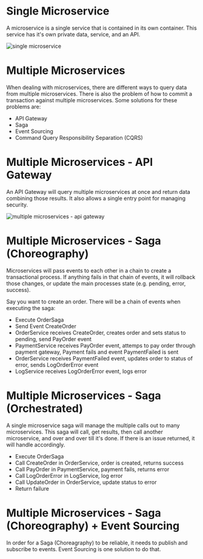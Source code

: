 # Single Microservice

A microservice is a single service that is contained in its own container. This service has it's own private data, service, and an API.

![single microservice](https://www.lucidchart.com/publicSegments/view/12806964-89c1-4e0a-8322-4e6ac1b12efa/image.png)

# Multiple Microservices

When dealing with microservices, there are different ways to query data from multiple microservices. There is also the problem of how to commit a transaction against multiple microservices. Some solutions for these problems are:

- API Gateway
- Saga
- Event Sourcing
- Command Query Responsibility Separation (CQRS)

# Multiple Microservices - API Gateway

An API Gateway will query multiple microservices at once and return data combining those results. It also allows a single entry point for managing security.

![multiple microservices - api gateway](https://www.lucidchart.com/publicSegments/view/4d6c388a-1894-4495-814c-617db67d82e9/image.png)

# Multiple Microservices - Saga (Choreography)

Microservices will pass events to each other in a chain to create a transactional process. If anything fails in that chain of events, it will rollback those changes, or update the main processes state (e.g. pending, error, success).

Say you want to create an order. There will be a chain of events when executing the saga:

- Execute OrderSaga
- Send Event CreateOrder
- OrderService receives CreateOrder, creates order and sets status to pending, send PayOrder event
- PaymentService receives PayOrder event, attemps to pay order through payment gateway, Payment fails and event PaymentFailed is sent
- OrderService receives PaymentFailed event, updates order to status of error, sends LogOrderError event
- LogService receives LogOrderError event, logs error

# Multiple Microservices - Saga (Orchestrated)

A single microservice saga will manage the multiple calls out to many microservices. This saga will call, get results, then call another microservice, and over and over till it's done. If there is an issue returned, it will handle accordingly.

- Execute OrderSaga
- Call CreateOrder in OrderService, order is created, returns success
- Call PayOrder in PaymentService, payment fails, returns error
- Call LogOrderError in LogService, log error
- Call UpdateOrder in OrderService, update status to error
- Return failure

# Multiple Microservices - Saga (Choreography) + Event Sourcing

In order for a Saga (Choreagraphy) to be reliable, it needs to publish and subscribe to events. Event Sourcing is one solution to do that.
